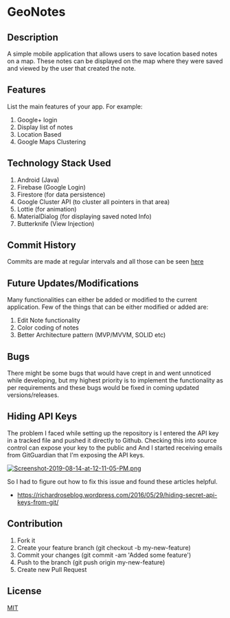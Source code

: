 # GeoNotes

## Description
A simple mobile application that allows users to save location based notes on a map. These notes can be displayed on the map where they were saved and viewed by the user that created the note.

## Features
List the main features of your app. For example:
1. Google+ login
2. Display list of notes
3. Location Based
4. Google Maps Clustering

## Technology Stack Used
1. Android (Java)
2. Firebase (Google Login)
3. Firestore (for data persistence)
4. Google Cluster API (to cluster all pointers in that area)
5. Lottie (for animation)
6. MaterialDialog (for displaying saved noted Info)
7. Butterknife (View Injection)

## Commit History
Commits are made at regular intervals and all those can be seen [here](https://github.com/nasreekar/GeoNotes/commits/master)

## Future Updates/Modifications
Many functionalities can either be added or modified to the current application. 
Few of the things that can be either modified or added are:
1. Edit Note functionality
2. Color coding of notes
3. Better Architecture pattern (MVP/MVVM, SOLID etc)

## Bugs
There might be some bugs that would have crept in and went unnoticed while developing, but my highest priority is to implement the functionality as per requirements and these bugs would be fixed in coming updated versions/releases.

## Hiding API Keys
The problem I faced while setting up the repository is I entered the API key in a tracked file and pushed it directly to Github. Checking this into source control can expose your key to the public and And I started receiving emails from GitGuardian that I'm exposing the API keys. 

[![Screenshot-2019-08-14-at-12-11-05-PM.png](https://i.postimg.cc/SxS8kFfY/Screenshot-2019-08-14-at-12-11-05-PM.png)](https://postimg.cc/9rkzYkSc)

So I had to figure out how to fix this issue and found these articles helpful. 

* https://richardroseblog.wordpress.com/2016/05/29/hiding-secret-api-keys-from-git/


## Contribution

1. Fork it
2. Create your feature branch (git checkout -b my-new-feature)
3. Commit your changes (git commit -am 'Added some feature')
4. Push to the branch (git push origin my-new-feature)
5. Create new Pull Request

## License
[MIT](https://github.com/nasreekar/license/blob/master/LICENSE)


